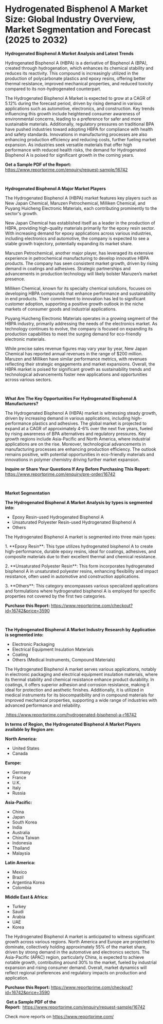 <p><h1>Hydrogenated Bisphenol A Market Size: Global Industry Overview, Market Segmentation and Forecast (2025 to 2032)</h1></p><p><strong>Hydrogenated Bisphenol A Market Analysis and Latest Trends</strong></p>
<p><p>Hydrogenated Bisphenol A (HBPA) is a derivative of Bisphenol A (BPA), created through hydrogenation, which enhances its chemical stability and reduces its reactivity. This compound is increasingly utilized in the production of polycarbonate plastics and epoxy resins, offering better thermal resistance, improved mechanical properties, and reduced toxicity compared to its non-hydrogenated counterpart. </p><p>The Hydrogenated Bisphenol A Market is expected to grow at a CAGR of 5.12% during the forecast period, driven by rising demand in various applications such as automotive, electronics, and construction. Key trends influencing this growth include heightened consumer awareness of environmental concerns, leading to a preference for safer and more sustainable materials. Additionally, regulatory pressures on traditional BPA have pushed industries toward adopting HBPA for compliance with health and safety standards. Innovations in manufacturing processes are also enhancing production efficiency and reducing costs, further fueling market expansion. As industries seek versatile materials that offer high performance with reduced health risks, the demand for Hydrogenated Bisphenol A is poised for significant growth in the coming years.</p></p>
<p><strong>Get a Sample PDF of the Report:&nbsp;</strong> <a href="https://www.reportprime.com/enquiry/request-sample/16742?utm_campaign=2639&utm_medium=2&utm_source=Github&utm_content=ia&utm_term=18032025&utm_id=hydrogenated-bisphenol-a">https://www.reportprime.com/enquiry/request-sample/16742</a></p>
<p>&nbsp;</p>
<p><strong>Hydrogenated Bisphenol A Major Market Players</strong></p>
<p><p>The Hydrogenated Bisphenol A (HBPA) market features key players such as New Japan Chemical, Maruzen Petrochemical, Milliken Chemical, and Puyang Huicheng Electronic Materials, each contributing prominently to the sector's growth.</p><p>New Japan Chemical has established itself as a leader in the production of HBPA, providing high-quality materials primarily for the epoxy resin sector. With increasing demand for epoxy applications across various industries, including electronics and automotive, the company is expected to see a stable growth trajectory, potentially expanding its market share.</p><p>Maruzen Petrochemical, another major player, has leveraged its extensive experience in petrochemical manufacturing to develop innovative HBPA products. The company has seen consistent market growth, driven by rising demand in coatings and adhesives. Strategic partnerships and advancements in production technology will likely bolster Maruzen’s market presence.</p><p>Milliken Chemical, known for its specialty chemical solutions, focuses on developing HBPA compounds that enhance performance and sustainability in end products. Their commitment to innovation has led to significant customer adoption, supporting a positive growth outlook in the niche markets of consumer goods and industrial applications.</p><p>Puyang Huicheng Electronic Materials operates in a growing segment of the HBPA industry, primarily addressing the needs of the electronics market. As technology continues to evolve, the company is focused on expanding its production capabilities to meet the surging demand for eco-friendly electronic materials.</p><p>While precise sales revenue figures may vary year by year, New Japan Chemical has reported annual revenues in the range of $200 million. Maruzen and Milliken have similar performance metrics, with revenues reflecting their strategic engagements and market expansions. Overall, the HBPA market is poised for significant growth as sustainability trends and technological advancements foster new applications and opportunities across various sectors.</p></p>
<p>&nbsp;</p>
<p><strong>What Are The Key Opportunities For Hydrogenated Bisphenol A Manufacturers?</strong></p>
<p><p>The Hydrogenated Bisphenol A (HBPA) market is witnessing steady growth, driven by increasing demand in various applications, including high-performance plastics and adhesives. The global market is projected to expand at a CAGR of approximately 4-6% over the next five years, fueled by rising awareness of BPA alternatives and regulatory pressures. Key growth regions include Asia-Pacific and North America, where industrial applications are on the rise. Moreover, technological advancements in manufacturing processes are enhancing production efficiency. The outlook remains positive, with potential opportunities in eco-friendly materials and innovations in polymer chemistry driving further market expansion.</p></p>
<p><strong>Inquire or Share Your Questions If Any Before Purchasing This Report:</strong> <a href="https://www.reportprime.com/enquiry/pre-order/16742?utm_campaign=2639&utm_medium=2&utm_source=Github&utm_content=ia&utm_term=18032025&utm_id=hydrogenated-bisphenol-a">https://www.reportprime.com/enquiry/pre-order/16742</a></p>
<p>&nbsp;</p>
<p><strong>Market Segmentation</strong></p>
<p><strong>The Hydrogenated Bisphenol A Market Analysis by types is segmented into:</strong></p>
<p><ul><li>Epoxy Resin-used Hydrogenated Bisphenol A</li><li>Unsaturated Polyester Resin-used Hydrogenated Bisphenol A</li><li>Others</li></ul></p>
<p><p>The Hydrogenated Bisphenol A market is segmented into three main types: </p><p>1. **Epoxy Resin**: This type utilizes hydrogenated bisphenol A to create high-performance, durable epoxy resins, ideal for coatings, adhesives, and composite materials due to their excellent thermal and chemical resistance.</p><p>2. **Unsaturated Polyester Resin**: This form incorporates hydrogenated bisphenol A in unsaturated polyester resins, enhancing flexibility and impact resistance, often used in automotive and construction applications.</p><p>3. **Others**: This category encompasses various specialized applications and formulations where hydrogenated bisphenol A is employed for specific properties not covered by the first two categories.</p></p>
<p><strong>Purchase this Report:&nbsp;</strong><a href="https://www.reportprime.com/checkout?id=16742&price=3590&utm_campaign=2639&utm_medium=2&utm_source=Github&utm_content=ia&utm_term=18032025&utm_id=hydrogenated-bisphenol-a">https://www.reportprime.com/checkout?id=16742&price=3590</a></p>
<p>&nbsp;</p>
<p><strong>The Hydrogenated Bisphenol A Market Industry Research by Application is segmented into:</strong></p>
<p><ul><li>Electronic Packaging</li><li>Electrical Equipment Insulation Materials</li><li>Coating</li><li>Others (Medical Instruments, Compound Materials)</li></ul></p>
<p><p>The Hydrogenated Bisphenol A market serves various applications, notably in electronic packaging and electrical equipment insulation materials, where its thermal stability and chemical resistance enhance product durability. In coatings, it offers superior adhesion and corrosion resistance, making it ideal for protection and aesthetic finishes. Additionally, it is utilized in medical instruments for its biocompatibility and in compound materials for improved mechanical properties, supporting a wide range of industries with advanced performance and reliability.</p></p>
<p><a href="https://www.reportprime.com/hydrogenated-bisphenol-a-r16742?utm_campaign=2639&utm_medium=2&utm_source=Github&utm_content=ia&utm_term=18032025&utm_id=hydrogenated-bisphenol-a">&nbsp;https://www.reportprime.com/hydrogenated-bisphenol-a-r16742</a></p>
<p><strong>In terms of Region, the Hydrogenated Bisphenol A Market Players available by Region are:</strong></p>
<p>
    <p> <strong> North America: </strong>
        <ul>
            <li>United States</li>
            <li>Canada</li>
        </ul>
        </p> 
    <p> <strong> Europe: </strong>
        <ul>
            <li>Germany</li>
            <li>France</li>
            <li>U.K.</li>
            <li>Italy</li>
            <li>Russia</li>
        </ul>
        </p> 
    <p> <strong> Asia-Pacific: </strong>
        <ul>
            <li>China</li>
            <li>Japan</li>
            <li>South Korea</li>
            <li>India</li>
            <li>Australia</li>
            <li>China Taiwan</li>
            <li>Indonesia</li>
            <li>Thailand</li>
            <li>Malaysia</li>
        </ul>
        </p> 
    <p> <strong> Latin America: </strong>
        <ul>
            <li>Mexico</li>
            <li>Brazil</li>
            <li>Argentina Korea</li>
            <li>Colombia</li>
        </ul>
        </p> 
    <p> <strong> Middle East & Africa: </strong>
        <ul>
            <li>Turkey</li>
            <li>Saudi</li>
            <li>Arabia</li>
            <li>UAE</li>
            <li>Korea</li>
        </ul>
    </p>
    </p>
<p><p>The Hydrogenated Bisphenol A market is anticipated to witness significant growth across various regions. North America and Europe are projected to dominate, collectively holding approximately 55% of the market share, driven by strong demand in the automotive and electronics sectors. The Asia-Pacific (APAC) region, particularly China, is expected to achieve notable growth, contributing around 30% to the market, fueled by industrial expansion and rising consumer demand. Overall, market dynamics will reflect regional preferences and regulatory impacts on production and application.</p></p>
<p><strong>Purchase this Report: </strong><a href="https://www.reportprime.com/checkout?id=16742&price=3590&utm_campaign=2639&utm_medium=2&utm_source=Github&utm_content=ia&utm_term=18032025&utm_id=hydrogenated-bisphenol-a">https://www.reportprime.com/checkout?id=16742&price=3590</a></p>
<p>&nbsp;<strong>Get a Sample PDF of the Report:&nbsp;&nbsp;</strong><a href="https://www.reportprime.com/enquiry/request-sample/16742?utm_campaign=2639&utm_medium=2&utm_source=Github&utm_content=ia&utm_term=18032025&utm_id=hydrogenated-bisphenol-a">https://www.reportprime.com/enquiry/request-sample/16742</a></p>
<p><strong></strong></p>
<p>Check more reports on <a href="https://www.reportprime.com/?utm_campaign=2639&utm_medium=2&utm_source=Github&utm_content=ia&utm_term=18032025&utm_id=hydrogenated-bisphenol-a">https://www.reportprime.com/</a></p>